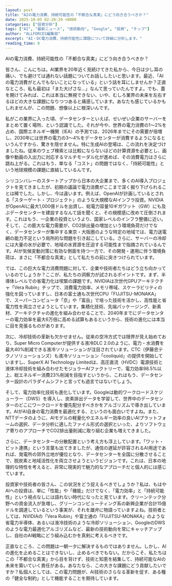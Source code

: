 ```yaml
---
layout: post
title: "AIの電力消費、持続可能性の「不都合な真実」にどう向き合うべきか？"
date: 2025-10-05 02:20:29 +0000
categories: ["投資分析"]
tags: ["AI", "最新ニュース", "技術動向", "Google", "投資", "チップ"]
author: "ALLFORCES編集部"
excerpt: "AI・DC電力消費、持続可能性に課題について詳細に分析します。"
reading_time: 8
---
```


AIの電力消費、持続可能性の「不都合な真実」にどう向き合うべきか？

皆さん、こんにちは。AI業界を20年近く見続けてきた私から、今日は少し耳の痛い、でも避けては通れない話題についてお話ししたいと思います。最近、「AIの電力消費がとんでもないことになっている」という話を耳にしませんか？正直なところ、私も最初は「また大げさな…」なんて思っていたんですよ。でも、蓋を開けてみれば、これは本当に無視できない、いや、むしろ業界の未来を左右するほどの大きな課題になりつつあると痛感しています。あなたも感じているかもしれませんが、この問題、想像以上に根深いんです。

私がこの業界に入った頃、データセンターといえば、せいぜい企業のサーバーをまとめて置く場所、という認識でした。それが今や、世界の電力消費の1〜2%を占め、国際エネルギー機関（IEA）の予測では、2026年までにその需要が倍増し、2030年には世界の電力の3〜4%をデータセンターが消費するようになるというんですから、驚きを隠せません。特に生成AIの登場は、この流れを決定づけましたね。従来のウェブ検索とは比較にならないほどの計算資源を必要とし、画像や動画の入出力に対応するマルチモーダル化が進めば、その消費電力はさらに跳ね上がる。これはもう、単なる「コスト」の問題ではなく、「持続可能性」という地球規模の課題に直結しているんです。

シリコンバレーのスタートアップから日本の大企業まで、多くのAI導入プロジェクトを見てきましたが、初期の議論で電力消費がここまで深く掘り下げられることは稀でした。しかし、今は違います。例えば、OpenAIが計画しているとされる「スターゲート・プロジェクト」のような大規模なAIインフラ投資。NVIDIAがOpenAIに最大1,000億ドルを出資し、総電力容量10ギガワット（GW）にも及ぶデータセンターを建設するなんて話を聞くと、その規模感に改めて圧倒されます。これはもう、一企業の投資というより、国家レベルのインフラ整備に近い。そして、この膨大な電力需要が、CO2排出量の増加という環境負荷だけでなく、データセンターが集中する東京・大阪圏のような特定の地域では、電力送電網の能力不足という局所的な問題を引き起こしている。さらに、サーバーの冷却には大量の水が必要で、地域の水資源を圧迫する可能性まで指摘されているんです。AIが気候変動対策に有効な側面を持つ一方で、その開発・運用に伴う環境負荷は、まさに「不都合な真実」として私たちの前に突きつけられています。

では、この巨大な電力消費問題に対して、企業や技術者たちはどう立ち向かっているのでしょうか？ここが、私たちの洞察力が試されるポイントです。まず、半導体レベルでの省電力化は喫緊の課題です。NVIDIAは次世代GPUアーキテクチャ「Vera Rubin」チップで、消費電力効率、メモリ帯域、スケーラビリティの強化を図っていますし、日本の富士通も次世代CPU「FUJITSU-MONAKA」で、スーパーコンピュータ「京」や「富岳」で培った技術を活かし、高性能と省電力性を両立させようとしています。集積化技術、先端パッケージング、新素材、アーキテクチャの進化を組み合わせることで、2040年までにデータセンターの電力効率を最大6万倍に高める試算もあるというから、技術の進化には本当に目を見張るものがあります。

次に、冷却技術の革新も欠かせません。従来の空冷方式では限界が見え始めており、Super Micro Computerが提供する液冷DLC 2.0のように、電力・水消費を最大40%削減できる液冷ソリューションが注目されています。CTC（伊藤忠テクノソリューションズ）も液冷ソリューション「cooliquid」の提供を開始していますし、SuperX AI Technology Limitedは、高圧直流（HVDC）電源技術と液体冷却技術を組み合わせたモジュラーAIファクトリーで、電力効率98.5%以上、総エネルギー消費23%削減を目指すというから、これはもう、データセンター設計のパラダイムシフトと言っても過言ではないでしょう。

そして、電力効率化技術も進化しています。Googleは動的ワークロードスケジューラー（DWS）を導入し、炭素排出データを学習して、世界中のデータセンターのどこにワークロードを優先配分すべきかをアルゴリズムで導き出しています。AIがAI自身の電力消費を最適化する、というのも面白いですよね。また、NTTデータのように、AIモデルの軽量化やエネルギー効率の良いAIプラットフォームの選択、データ分析に適したファイル形式の選択といった、よりソフトウェア寄りのアプローチでCO2排出量削減に取り組む企業も増えてきました。

さらに、データセンターの分散配置という考え方も浮上しています。「ワット・ビット連携」という言葉も出てきましたが、通信の遅延が許容されるAI用途であれば、発電所の郊外立地が優位となり、データセンターを全国に分散させることで、脱炭素と地域活性化を両立させようというビジョンです。これは、日本の地理的な特性を考えると、非常に現実的で魅力的なアプローチだと個人的には感じています。

投資家や技術者の皆さん、この状況をどう捉えるべきでしょうか？私は、もはやAIへの投資は、単に「性能」や「機能」だけでなく、「電力効率」と「持続可能性」という視点なしには語れない時代になったと見ています。クリーンテック分野への資金流入が急増し、グリーンコンピューティング系の新興企業が合計15億ドルを調達しているという事実が、それを雄弁に物語っていますよね。技術者としては、NVIDIAの「Vera Rubin」や富士通の「FUJITSU-MONAKA」のような省電力半導体、あるいは液冷技術のような冷却ソリューション、GoogleのDWSのような電力最適化アルゴリズムなど、最新の技術動向を常にキャッチアップし、自社のAI戦略にどう組み込むかを真剣に考えるべきです。

正直なところ、この問題は一朝一夕に解決するものではありません。しかし、AIの進化を止めることはできないし、止めるべきでもない。だからこそ、私たちはこの「不都合な真実」から目を背けず、技術と知恵を結集して、持続可能なAIの未来を築いていく責任がある。あなたなら、この大きな課題にどう貢献したいですか？私個人としては、この電力問題が、AI技術のさらなる革新を促す、ある種の「健全な制約」として機能することを期待しています。

